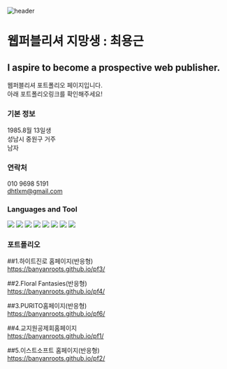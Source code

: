 ![header](https://capsule-render.vercel.app/api?type=venom&color=auto&height=300&section=header&text=HI%20THERE&fontSize=90)

# 웹퍼블리셔 지망생 : 최용근
## I aspire to become a prospective web publisher.

웹퍼블리셔 포트폴리오 페이지입니다.<br> 
아래 포트폴리오링크를 확인해주세요!

### 기본 정보
1985.8월 13일생<br>
성남시 중원구 거주<br>
남자<br>

### 연락처
010 9698 5191<br>
dhtlxm@gmail.com<br>

### Languages and Tool
<div align=left>
<img src="https://img.shields.io/badge/HTML-239120?style=for-the-badge&logo=html5&logoColor=white">
<img src="https://img.shields.io/badge/CSS-239120?&style=for-the-badge&logo=css3&logoColor=white">
<img src="https://img.shields.io/badge/JavaScript-F7DF1E?style=for-the-badge&logo=JavaScript&logoColor=white">
<img src="https://img.shields.io/badge/Sass-CC6699?style=for-the-badge&logo=sass&logoColor=white">
<img src="https://img.shields.io/badge/Bootstrap-563D7C?style=for-the-badge&logo=bootstrap&logoColor=white">
<img src="https://img.shields.io/badge/jQuery-0769AD?style=for-the-badge&logo=jquery&logoColor=white">
<img src="https://img.shields.io/badge/Vue.js-35495E?style=for-the-badge&logo=vue.js&logoColor=4FC08D">
<img src="https://img.shields.io/badge/React-20232A?style=for-the-badge&logo=react&logoColor=61DAFB">
</div>

### 포트폴리오

##1.하이트진로 홈페이지(반응형)<br>
https://banyanroots.github.io/pf3/

##2.Floral Fantasies(반응형)<br>
https://banyanroots.github.io/pf4/

##3.PURITO홈페이지(반응형)<br>
https://banyanroots.github.io/pf6/

##4.교지원공제회홈페이지<br>
https://banyanroots.github.io/pf1/

##5.이스트소프트 홈페이지(반응형)<br>
https://banyanroots.github.io/pf2/
